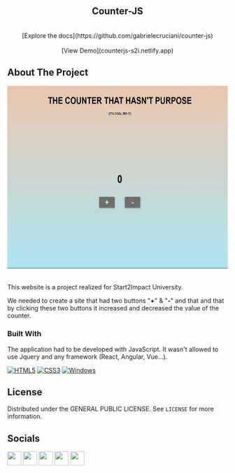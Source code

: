 

<br />
<div align="center">
  <h2 align="center">Counter-JS</h2>

  <p align="center">
    <br/>
    [Explore the docs](https://github.com/gabrielecruciani/counter-js)
    <br/>
    <br/>
    [View Demo](counterjs-s2i.netlify.app)
</div>



<!-- ABOUT THE PROJECT -->
## About The Project

<div align="center">
  <img src="images/Screenshot.png" width="622.5" height="417.75" alt="counterJs"/>
</div>
<br/>

This website is a project realized for Start2Impact University.

We needed to create a site that had two buttons "<strong>+</strong>" & "<strong>-</strong>" and that and that by clicking these two buttons it increased and decreased the value of the counter.



### Built With

The application had to be developed with JavaScript. It wasn't allowed to use Jquery and any framework (React, Angular, Vue...).
<br/>

<p align="left">
<a href="https://developer.mozilla.org/en-US/docs/Glossary/HTML5" target="_blank" rel="noreferrer"><img src="https://raw.githubusercontent.com/danielcranney/readme-generator/main/public/icons/skills/html5-colored.svg" width="36" height="36" alt="HTML5"/></a>
<a href="https://www.w3.org/TR/CSS" target="_blank" rel="noreferrer"><img src="https://raw.githubusercontent.com/danielcranney/readme-generator/main/public/icons/skills/css3-colored.svg" width="36" height="36" alt="CSS3"/></a>
<a href="https://javascript.info/" target="_blank" rel="noreferrer"><img src="https://cdn.worldvectorlogo.com/logos/javascript-1.svg" width="36" height="36" alt="Windows"/></a>
</p>




<!-- LICENSE -->
## License

Distributed under the GENERAL PUBLIC LICENSE. See `LICENSE` for more information.
<br/>





<!-- CONTACT -->
## Socials

<p align="left">
<a href="https://discord.com/users/BoiZze" target="_blank" rel="noreferrer"><img src="https://raw.githubusercontent.com/danielcranney/readme-generator/main/public/icons/socials/discord.svg" width="32" height="32"/></a>
<a href="https://www.github.com/BoiZze" target="_blank" rel="noreferrer"><img src="https://raw.githubusercontent.com/danielcranney/readme-generator/main/public/icons/socials/github-dark.svg" width="32" height="32"/></a>
<a href="http://www.instagram.com/_gabriele.it_" target="_blank" rel="noreferrer"><img src="https://raw.githubusercontent.com/danielcranney/readme-generator/main/public/icons/socials/instagram.svg" width="32" height="32"/></a>
<a href="https://www.linkedin.com/in/gabriele-cruciani" target="_blank" rel="noreferrer"><img src="https://raw.githubusercontent.com/danielcranney/readme-generator/main/public/icons/socials/linkedin.svg" width="32" height="32"/></a>
<a href="https://www.x.com/berna_engineer" target="_blank" rel="noreferrer"><img src="https://raw.githubusercontent.com/danielcranney/readme-generator/main/public/icons/socials/twitter-dark.svg" width="32" height="32"/></a>
</p>


